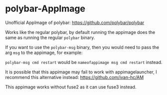 # polybar-AppImage
Unofficial AppImage of polybar: https://github.com/polybar/polybar

Works like the regular polybar, by default running the appimage does the same as running the regular `polybar` binary. 

If you want to use the `polybar-msg` binary, then you would need to pass the arg `msg` to the appimage, for example: 

`polybar-msg cmd restart` would be `nameofappimage msg cmd restart` instead.

It is possible that this appimage may fail to work with appimagelauncher, I recommend this alternative instead: https://github.com/ivan-hc/AM

This appimage works without fuse2 as it can use fuse3 instead.
